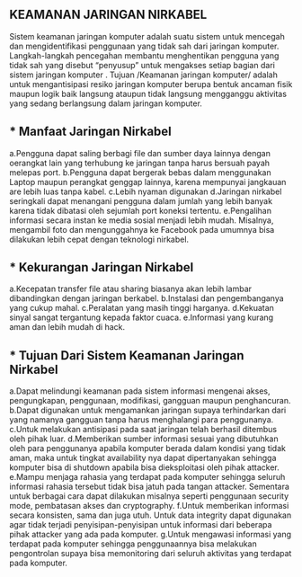 ## KEAMANAN JARINGAN NIRKABEL

Sistem keamanan jaringan komputer adalah suatu sistem untuk mencegah dan mengidentifikasi penggunaan yang tidak sah dari jaringan komputer. Langkah-langkah pencegahan membantu menghentikan pengguna yang tidak sah yang disebut “penyusup” untuk mengakses setiap bagian dari sistem jaringan komputer . Tujuan /Keamanan jaringan komputer/ adalah untuk mengantisipasi resiko jaringan komputer berupa bentuk ancaman fisik maupun logik baik langsung ataupun tidak langsung mengganggu aktivitas yang sedang berlangsung dalam jaringan komputer.


## * Manfaat Jaringan Nirkabel

a.Pengguna dapat saling berbagi file dan sumber daya lainnya dengan oerangkat lain yang terhubung ke jaringan tanpa harus bersuah payah melepas port.
b.Pengguna dapat bergerak bebas dalam menggunakan Laptop maupun perangkat genggap lainnya, karena mempunyai jangkauan are lebih luas tanpa kabel.
c.Lebih nyaman digunakan
d.Jaringan nirkabel seringkali dapat menangani pengguna dalam jumlah yang lebih banyak karena tidak dibatasi oleh sejumlah port koneksi tertentu.
e.Pengalihan informasi secara instan ke media sosial menjadi lebih mudah. Misalnya, mengambil foto dan mengunggahnya ke Facebook pada umumnya bisa dilakukan lebih cepat dengan   teknologi nirkabel. 

## * Kekurangan Jaringan Nirkabel

a.Kecepatan transfer file atau sharing biasanya akan lebih lambar dibandingkan dengan jaringan berkabel.
b.Instalasi dan pengembanganya yang cukup mahal.
c.Peralatan yang masih tinggi harganya.
d.Kekuatan sinyal sangat tergantung kepada faktor cuaca.
e.Informasi yang kurang aman dan lebih mudah di hack.

## * Tujuan Dari Sistem Keamanan Jaringan Nirkabel

a.Dapat melindungi keamanan pada sistem informasi mengenai akses, pengungkapan, penggunaan, modifikasi, gangguan maupun penghancuran.
b.Dapat digunakan untuk mengamankan jaringan supaya terhindarkan dari yang namanya gangguan tanpa harus menghalangi para penggunanya.
c.Untuk melakukan antisipasi pada saat jaringan telah berhasil ditembus oleh pihak luar.
d.Memberikan sumber informasi sesuai yang dibutuhkan oleh para penggunanya apabila komputer berada dalam kondisi yang tidak aman, maka untuk tingkat availability nya dapat     dipertanyakan sehingga komputer bisa di shutdown apabila bisa dieksploitasi oleh pihak attacker.
e.Mampu menjaga rahasia yang terdapat pada komputer sehingga seluruh informasi rahasia tersebut tidak bisa jatuh pada tangan attacker. Sementara untuk berbagai cara dapat       dilakukan misalnya seperti penggunaan security mode, pembatasan akses dan cryptography.
f.Untuk memberikan informasi secara konsisten, sama dan juga utuh. Untuk data integrity dapat digunakan agar tidak terjadi penyisipan-penyisipan untuk informasi dari beberapa   pihak attacker yang ada pada komputer.
g.Untuk mengawasi informasi yang terdapat pada komputer sehingga penggunaannya bisa melakukan pengontrolan supaya bisa memonitoring dari seluruh aktivitas yang terdapat pada   komputer.
